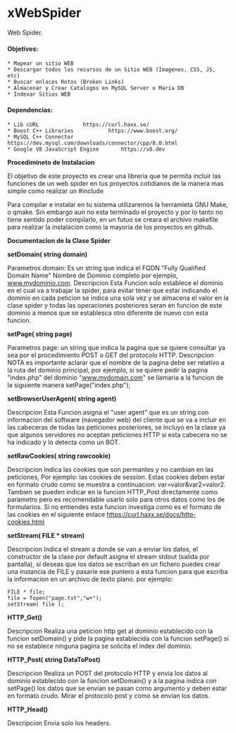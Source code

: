 # xWebSpider
Web Spider.

#### Objetivos:
	* Mapear un sitio WEB
	* Descargar todos los recursos de un Sitio WEB (Imagenes, CSS, JS, etc)
	* Buscar enlaces Rotos (Broken Links)
	* Almacenar y Crear Catalogos en MySQL Server o Maria DB
	* Indexar Sitios WEB
	
#### Dependencias:
	* Lib cURL				https://curl.haxx.se/
	* Boost C++ Libraries			https://www.boost.org/	
	* MySQL C++ Connector			https://dev.mysql.com/downloads/connector/cpp/8.0.html
	* Google V8 JavaScript Engine		https://v8.dev

__Procedimineto de Instalacion__

El objetivo de este proyecto es crear una libreria que te permita incluir las funciones de un web spider 
en tus proyectos cotidianos de la manera mas simple como realizar un #include <xspider>

Para compilar e instalar en tu sistema utilizaremos la herramieta GNU Make, o qmake. Sin embargo aun no 
esta terminado el proyecto y por lo tanto no tiene sentido poder compilarlo, en un futuo se creara el
archivo makefile para realizar la instalacion como la mayoria de los proyectos en github.

__Documentacion de la Clase Spider__


**setDomain( string domain)**

Parametros
	domain: Es un string que indica el FQDN "Fully Qualified Domain Name" Nombre de Dominio completo
	por ejemplo, www.mydominio.com.
Descripcion
	Esta Funcion solo establece el dominio en el cual va a trabajar la spider, para evitar tener que
	estar indicando el dominio en cada peticion se indica una sola vez y se almacena el valor en la 
	clase spider y todas las operaciones posteriores seran en funcion de este dominio a menos que se
	establesca otro diferente de nuevo con esta funcion.

**setPage( string page)**

Parametros
	page: un string que indica la pagina que se quiere consultar ya sea por el procedimiento POST o GET del
	protocolo HTTP.
Descripcion
	NOTA es importante aclarar que el nombre de la pagina debe ser relativo a la ruta del dominio principal,
	por ejemplo, si se quiere pedir la pagina "index.php" del dominio "www.mydomain.com" se llamaria a la 
	funcion de la siguiente manera setPage("index.php");

**setBrowserUserAgent( string agent)**

Descripcion
	Esta Funcion asigna el "user agent" que es un string con informacion del software (navegador web) del
	cliente que se va a incluir en las cabeceras de todas las peticiones posteriores, se incluyo en la clase
	ya que algunos servidores no aceptan peticiones HTTP si esta cabecera no se ha indicado y lo detecta 
	como un BOT.

**setRawCookies( string rawcookie)**

Descripcion
	Indica las cookies que son permantes y no cambian en las peticiones, Por ejemplo: las cookies de session.
	Estas cookies deben estar en formato crudo como se muestra a continuacion: var=valor&var2=valor2. Tambien
	se pueden indicar en la funcion HTTP_Post directamente como parametro pero es recomendable usarlo solo para
	otros datos como los de formularios. Si no entiendes esta funcion investiga como es el formato de las 
	cookies en el siguiente enlace https://curl.haxx.se/docs/http-cookies.html

**setStream( FILE * stream)**

Descripcion
	Indica el stream a donde se van a enviar los datos, el constructor de la clase por default asigna el stream
	stdout (salida por pantalla), si deseas que los datos se escriban en un fichero puedes crear una instancia
	de FILE y pasarle ese puntero a esta funcion para que escriba la informacion en un archivo de texto plano.
	por ejemplo:

	FILE * file;
	file = fopen("page.txt","w+");
	setStream( file );

**HTTP_Get()**

Descripcion
	Realiza una peticion http get al dominio establecido con la funcion setDomain() y pide la pagina establecida
	con la funcion setPage() si no se establece ninguna pagina se solicita el index del dominio.

**HTTP_Post( string DataToPost)**

Descripcion
	Realiza un POST del protocolo HTTP y envia los datos al dominio establecido con la funcion setDomain() y a la
	pagina indica con setPage() los datos que se envian se pasan como argumento y deben estar en formato crudo.
	Mirar el protocolo post y como se envian los datos.

**HTTP_Head()**

Descripcion
	Envia solo los headers.
